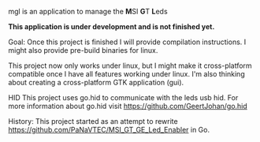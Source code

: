 
mgl is an application to manage the **M**SI **G**T **L**eds

**This application is under development and is not finished yet.**

Goal:
Once this project is finished I will provide compilation instructions. I might also provide pre-build binaries for linux.

This project now only works under linux, but I might make it cross-platform compatible once I have all features working under linux.
I'm also thinking about creating a cross-platform GTK application (gui).

HID
This project uses go.hid to communicate with the leds usb hid. For more information about go.hid visit https://github.com/GeertJohan/go.hid

History:
This project started as an attempt to rewrite https://github.com/PaNaVTEC/MSI_GT_GE_Led_Enabler in Go.